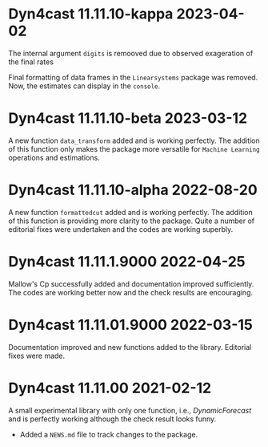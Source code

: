 
# Dyn4cast 11.11.10-kappa 2023-04-02

The internal argument `digits` is remooved due to observed exageration of the final rates

Final formatting of data frames in the `Linearsystems` package was removed. Now, the estimates can display in the `console`.

# Dyn4cast 11.11.10-beta 2023-03-12

A new function `data_transform` added and is working perfectly. The addition of this function only makes the package more versatile for `Machine Learning` operations and estimations.

# Dyn4cast 11.11.10-alpha 2022-08-20

A new function `formattedcut` added and is working perfectly. The addition of this function is providing more clarity to the package. Quite a number of editorial fixes were undertaken and the codes are working superbly.

# Dyn4cast 11.11.1.9000 2022-04-25

Mallow's Cp successfully added and documentation improved sufficiently. The codes are working better now and the check results are encouraging.

# Dyn4cast 11.11.01.9000 2022-03-15

Documentation improved and new functions added to the library. Editorial fixes were made.

# Dyn4cast 11.11.00 2021-02-12

A small experimental library with only one function, i.e., _DynamicForecast_ and is perfectly working although the check result looks funny.

* Added a `NEWS.md` file to track changes to the package.
